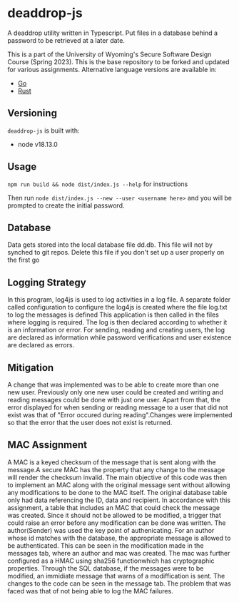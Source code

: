 #  deaddrop-js

A deaddrop utility written in Typescript. Put files in a database behind a password to be retrieved at a later date.

This is a part of the University of Wyoming's Secure Software Design Course (Spring 2023). This is the base repository to be forked and updated for various assignments. Alternative language versions are available in:
- [Go](https://github.com/andey-robins/deaddrop-go)
- [Rust](https://github.com/andey-robins/deaddrop-rs)

## Versioning

`deaddrop-js` is built with:
- node v18.13.0

## Usage

`npm run build && node dist/index.js --help` for instructions

Then run `node dist/index.js --new --user <username here>` and you will be prompted to create the initial password.

## Database

Data gets stored into the local database file dd.db. This file will not by synched to git repos. Delete this file if you don't set up a user properly on the first go

## Logging Strategy
 In this program, log4js is used to log activities in a log file.
 A separate folder called configuration to configure the log4js  is created where the file log.txt to log the messages is defined
 This application is then called in the files where logging is required.
 The log is then declared according to whether it is an information or error. For sending, reading and creating users, the log are declared as information while password verifications and user existence are declared as errors.

 ## Mitigation
 A change that was implemented was to be able to create more than one new user. Previously only one new user could be created and writing and reading messages could be done with just one user.
 Apart from that, the error displayed for when sending or reading message to a user that did not exist was that of "Error occured during reading".Changes were implemented so that the error that the user does not exist is returned.

 ## MAC Assignment 
A MAC is a keyed checksum of the message that is sent along with the message.A secure MAC has the property that any change to the message will render the checksum invalid. The main objective of this code was then to implement an MAC along with the original message sent without allowing any modifications to be done to the MAC itself.
The original database table only had data referencing the ID, data and recipient. In accordance with this assignment, a table that includes an MAC that could check the message was created. Since it should not be allowed to be modified, a trigger that could raise an error before any modification can be done was written. The author(Sender) was used the key point of authenicating. For an author whose id matches with the database, the appropriate message is allowed to be authenticated. This can be seen in the modification made in the messages tab, where an author and mac was created. The mac was further configured as a HMAC using sha256 functionwhich has cryptographic properties. 
Through the SQL database, if the messages were to be modified, an immidiate message that warns of a modiffication is sent. The changes to the code can be seen in the message tab.
The problem that was faced was that of not being able to log the MAC failures.

